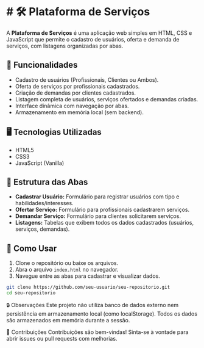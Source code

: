 # # 🛠️ Plataforma de Serviços

A **Plataforma de Serviços** é uma aplicação web simples em HTML, CSS e JavaScript que permite o cadastro de usuários, oferta e demanda de serviços, com listagens organizadas por abas.

## 📌 Funcionalidades

- Cadastro de usuários (Profissionais, Clientes ou Ambos).
- Oferta de serviços por profissionais cadastrados.
- Criação de demandas por clientes cadastrados.
- Listagem completa de usuários, serviços ofertados e demandas criadas.
- Interface dinâmica com navegação por abas.
- Armazenamento em memória local (sem backend).

## 🖥️ Tecnologias Utilizadas

- HTML5
- CSS3
- JavaScript (Vanilla)

## 📂 Estrutura das Abas

- **Cadastrar Usuário:** Formulário para registrar usuários com tipo e habilidades/interesses.
- **Ofertar Serviço:** Formulário para profissionais cadastrarem serviços.
- **Demandar Serviço:** Formulário para clientes solicitarem serviços.
- **Listagens:** Tabelas que exibem todos os dados cadastrados (usuários, serviços, demandas).

## 🚀 Como Usar

1. Clone o repositório ou baixe os arquivos.
2. Abra o arquivo `index.html` no navegador.
3. Navegue entre as abas para cadastrar e visualizar dados.

```bash
git clone https://github.com/seu-usuario/seu-repositorio.git
cd seu-repositorio
```

🔒 Observações
Este projeto não utiliza banco de dados externo nem persistência em armazenamento local (como localStorage). Todos os dados são armazenados em memória durante a sessão.

🤝 Contribuições
Contribuições são bem-vindas! Sinta-se à vontade para abrir issues ou pull requests com melhorias.
